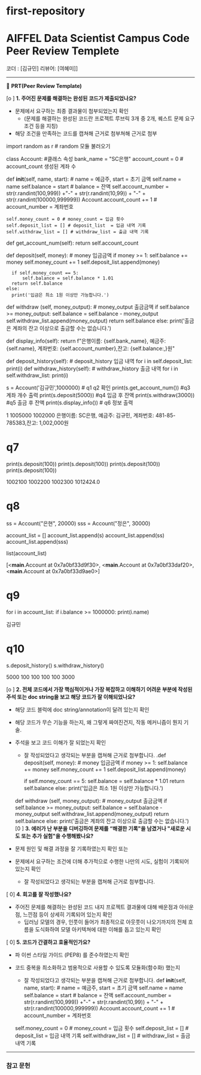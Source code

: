 # first-repository

# AIFFEL Data Scientist Campus Code Peer Review Templete

코더 : [김규민]
리뷰어: [여혜미]]

---

🔑 **PRT(Peer Review Template)**

[o ]  **1. 주어진 문제를 해결하는 완성된 코드가 제출되었나요?**
- 문제에서 요구하는 최종 결과물이 첨부되었는지 확인
	- (문제를 해결하는 완성된 코드란 프로젝트 루브릭 3개 중 2개, 퀘스트 문제 요구조건 등을 지칭)
- 해당 조건을 만족하는 코드를 캡쳐해 근거로 첨부쳐해 근거로 첨부

import random as r # random 모듈 불러오기

class Account:
  #클래스 속성
  bank_name = "SC은행"
  account_count = 0 # account_count 생성된 계좌 수

  def __init__(self, name, start): # name = 예금주, start = 초기 금액
    self.name = name
    self.balance = start # balance = 잔액
    self.account_number = str(r.randint(100,999)) +"-" + str(r.randint(10,99)) + "-" + str(r.randint(100000,999999))
    Account.account_count += 1 # account_number = 계좌번호

    self.money_count = 0 # money_count = 입금 횟수
    self.deposit_list = [] # deposit_list  = 입금 내역 기록
    self.withdraw_list = [] # withdraw_list = 출금 내역 기록



  def get_account_num(self):
    return self.account_count

  def deposit(self, money): # money 입금금액
    if money >= 1:
      self.balance += money
      self.money_count += 1
      self.deposit_list.append(money)

      if self.money_count == 5:
          self.balance = self.balance * 1.01
      return self.balance
    else:
      print('입금은 최소 1원 이상만 가능합니다.')

  def withdraw (self, money_output): # money_output 출금금액
    if self.balance >= money_output:
      self.balance = self.balance - money_output
      self.withdraw_list.append(money_output)
      return self.balance
    else:
      print('출금은 계좌의 잔고 이상으로 출금할 수는 없습니다.')

  def display_info(self):
    return f"은행이름: {self.bank_name}, 예금주: {self.name}, 계좌번호: {self.account_number},잔고: {self.balance:,}원"

  def deposit_history(self): # deposit_history 입금 내역
    for i in self.deposit_list:
      print(i)
  def withdraw_history(self): # withdraw_history 출금 내역
    for i in self.withdraw_list:
      print(i)



s = Account('김규민',1000000) # q1 q2 확인
print(s.get_account_num()) #q3 계좌 개수 출력
print(s.deposit(5000)) #q4 입금 후 잔액
print(s.withdraw(3000)) #q5 출금 후 잔액
print(s.display_info()) # q6 정보 출력
     
1
1005000
1002000
은행이름: SC은행, 예금주: 김규민, 계좌번호: 481-85-785383,잔고: 1,002,000원

# q7
print(s.deposit(100))
print(s.deposit(100))
print(s.deposit(100))
print(s.deposit(100))

     
1002100
1002200
1002300
1012424.0

# q8
ss = Account("은현", 20000)
sss = Account("정은", 30000)

account_list = []
account_list.append(s)
account_list.append(ss)
account_list.append(sss)

list(account_list)
     
[<__main__.Account at 0x7a0bf33d9f30>,
 <__main__.Account at 0x7a0bf33daf20>,
 <__main__.Account at 0x7a0bf33d9ae0>]

# q9
for i in account_list:
  if i.balance >= 1000000:
    print(i.name)

     
김규민

# q10
s.deposit_history()
s.withdraw_history()
     
5000
100
100
100
100
3000


[o ]  **2. 전체 코드에서 가장 핵심적이거나 가장 복잡하고 이해하기 어려운 부분에 작성된 
	주석 또는 doc string을 보고 해당 코드가 잘 이해되었나요?**
- 해당 코드 블럭에 doc string/annotation이 달려 있는지 확인
- 해당 코드가 무슨 기능을 하는지, 왜 그렇게 짜여진건지, 작동 메커니즘이 뭔지 기술.
- 주석을 보고 코드 이해가 잘 되었는지 확인
	- 잘 작성되었다고 생각되는 부분을 캡쳐해 근거로 첨부합니다.
.def deposit(self, money): # money 입금금액
    if money >= 1:
      self.balance += money
      self.money_count += 1
      self.deposit_list.append(money)

      if self.money_count == 5:
          self.balance = self.balance * 1.01
      return self.balance
    else:
      print('입금은 최소 1원 이상만 가능합니다.')

  def withdraw (self, money_output): # money_output 출금금액
    if self.balance >= money_output:
      self.balance = self.balance - money_output
      self.withdraw_list.append(money_output)
      return self.balance
    else:
      print('출금은 계좌의 잔고 이상으로 출금할 수는 없습니다.')
[0 ]  **3. 에러가 난 부분을 디버깅하여 문제를 “해결한 기록"을 남겼거나 "새로운 시도 
또는 추가 실험"을 수행해봤나요?**
- 문제 원인 및 해결 과정을 잘 기록하였는지 확인 또는
- 문제에서 요구하는 조건에 더해 추가적으로 수행한 나만의 시도, 실험이 기록되어 있는지 확인
	- 잘 작성되었다고 생각되는 부분을 캡쳐해 근거로 첨부합니다.
        
[ 0]  **4. 회고를 잘 작성했나요?**
- 주어진 문제를 해결하는 완성된 코드 내지 프로젝트 결과물에 대해 배운점과 아쉬운점, 느낀점 등이 상세히 기록되어 있는지 확인
    - 딥러닝 모델의 경우, 인풋이 들어가 최종적으로 아웃풋이 나오기까지의 전체 흐름을 도식화하여 모델 아키텍쳐에 대한 이해를 돕고 있는지 확인

[ 0]  **5. 코드가 간결하고 효율적인가요?**
- 파
이썬 스타일 가이드 (PEP8) 를 준수하였는지 확인
- 코드 중복을 최소화하고 범용적으로 사용할 수 있도록 모듈화(함수화) 했는지
	- 잘 작성되었다고 생각되는 부분을 캡쳐해 근거로 첨부합니다.
def __init__(self, name, start): # name = 예금주, start = 초기 금액
    self.name = name
    self.balance = start # balance = 잔액
    self.account_number = str(r.randint(100,999)) +"-" + str(r.randint(10,99)) + "-" + str(r.randint(100000,999999))
    Account.account_count += 1 # account_number = 계좌번호

    self.money_count = 0 # money_count = 입금 횟수
    self.deposit_list = [] # deposit_list  = 입금 내역 기록
    self.withdraw_list = [] # withdraw_list = 출금 내역 기록


---
### 참고 문헌
